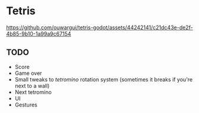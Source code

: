 # Tetris


https://github.com/ouwargui/tetris-godot/assets/44242141/c21dc43e-de2f-4b85-9b10-1a99a9c67154

## TODO
- Score
- Game over
- Small tweaks to *tetromino* rotation system (sometimes it breaks if you're next to a wall)
- Next tetromino
- UI
- Gestures
